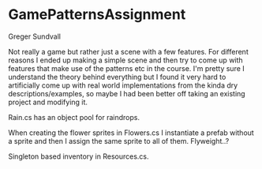 # GamePatternsAssignment


Greger Sundvall

Not really a game but rather just a scene with a few features. 
For different reasons I ended up making a simple scene and then try to come up with features that make use of the patterns etc in the course. I'm pretty sure I understand the theory behind everything but I found it very hard to artificially come up with real world implementations from the kinda dry descriptions/examples, so maybe I had been better off taking an existing project and modifying it. 

Rain.cs has an object pool for raindrops.

When creating the flower sprites in Flowers.cs I instantiate a prefab without a sprite and then I assign
the same sprite to all of them. Flyweight..?

Singleton based inventory in Resources.cs.

 
